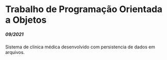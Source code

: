 # Trabalho de Programação Orientada a Objetos
##### 09/2021
Sistema de clinica médica desenvolvido com persistencia de dados em arquivos.
